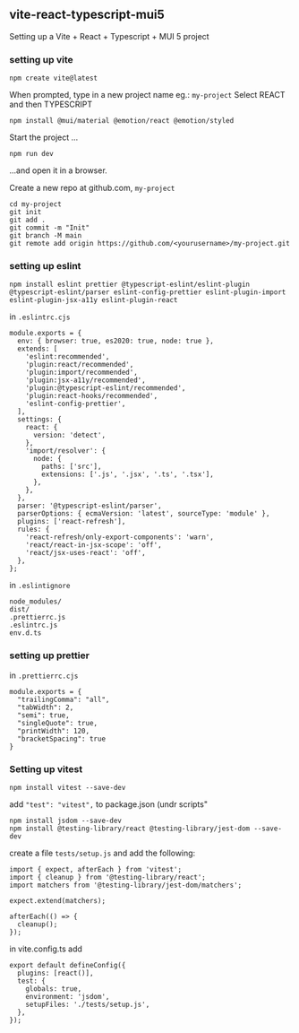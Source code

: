 ## vite-react-typescript-mui5
Setting up a Vite + React + Typescript + MUI 5 project

### setting up vite

```
npm create vite@latest
```
When prompted, type in a new project name eg.: `my-project`
Select REACT and then TYPESCRIPT

```
npm install @mui/material @emotion/react @emotion/styled
```
Start the project ...
```
npm run dev
```
...and open it in a browser.


Create a new repo at github.com, `my-project`

```
cd my-project
git init
git add .
git commit -m "Init"
git branch -M main
git remote add origin https://github.com/<yourusername>/my-project.git
```
### setting up eslint

```
npm install eslint prettier @typescript-eslint/eslint-plugin @typescript-eslint/parser eslint-config-prettier eslint-plugin-import eslint-plugin-jsx-a11y eslint-plugin-react
```

in `.eslintrc.cjs`

```
module.exports = {
  env: { browser: true, es2020: true, node: true },
  extends: [
    'eslint:recommended',
    'plugin:react/recommended',
    'plugin:import/recommended',
    'plugin:jsx-a11y/recommended',
    'plugin:@typescript-eslint/recommended',
    'plugin:react-hooks/recommended',
    'eslint-config-prettier',
  ],
  settings: {
    react: {
      version: 'detect',
    },
    'import/resolver': {
      node: {
        paths: ['src'],
        extensions: ['.js', '.jsx', '.ts', '.tsx'],
      },
    },
  },
  parser: '@typescript-eslint/parser',
  parserOptions: { ecmaVersion: 'latest', sourceType: 'module' },
  plugins: ['react-refresh'],
  rules: {
    'react-refresh/only-export-components': 'warn',
    'react/react-in-jsx-scope': 'off',
    'react/jsx-uses-react': 'off',
  },
};
```

in `.eslintignore`

```
node_modules/
dist/
.prettierrc.js
.eslintrc.js
env.d.ts
```
### setting up prettier

in `.prettierrc.cjs`
```
module.exports = {
  "trailingComma": "all",
  "tabWidth": 2,
  "semi": true,
  "singleQuote": true,
  "printWidth": 120,
  "bracketSpacing": true
}
```

### Setting up vitest

```
npm install vitest --save-dev
```

add `"test": "vitest",` to package.json (undr scripts"

```
npm install jsdom --save-dev
npm install @testing-library/react @testing-library/jest-dom --save-dev
```
create a file `tests/setup.js` and add the following:

```
import { expect, afterEach } from 'vitest';
import { cleanup } from '@testing-library/react';
import matchers from '@testing-library/jest-dom/matchers';

expect.extend(matchers);

afterEach(() => {
  cleanup();
});
```

in vite.config.ts add 

```
export default defineConfig({
  plugins: [react()],
  test: {
    globals: true,
    environment: 'jsdom',
    setupFiles: './tests/setup.js',
  },
});
```
